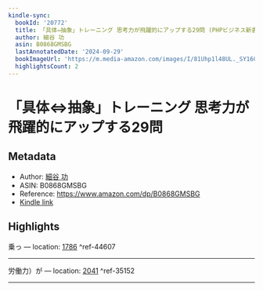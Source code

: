 ```yaml
---
kindle-sync:
  bookId: '20772'
  title: 「具体⇔抽象」トレーニング 思考力が飛躍的にアップする29問 (PHPビジネス新書)
  author: 細谷 功
  asin: B0868GMSBG
  lastAnnotatedDate: '2024-09-29'
  bookImageUrl: 'https://m.media-amazon.com/images/I/81Uhp1l48UL._SY160.jpg'
  highlightsCount: 2
---
```

# 「具体⇔抽象」トレーニング 思考力が飛躍的にアップする29問
## Metadata
* Author: [細谷 功](https://www.amazon.comundefined)
* ASIN: B0868GMSBG
* Reference: https://www.amazon.com/dp/B0868GMSBG
* [Kindle link](kindle://book?action=open&asin=B0868GMSBG)

## Highlights
乗っ — location: [1786](kindle://book?action=open&asin=B0868GMSBG&location=1786) ^ref-44607

---
労働力）が — location: [2041](kindle://book?action=open&asin=B0868GMSBG&location=2041) ^ref-35152

---
